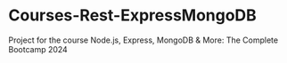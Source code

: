 # Courses-Rest-ExpressMongoDB
Project for the course Node.js, Express, MongoDB &amp; More: The Complete Bootcamp 2024
